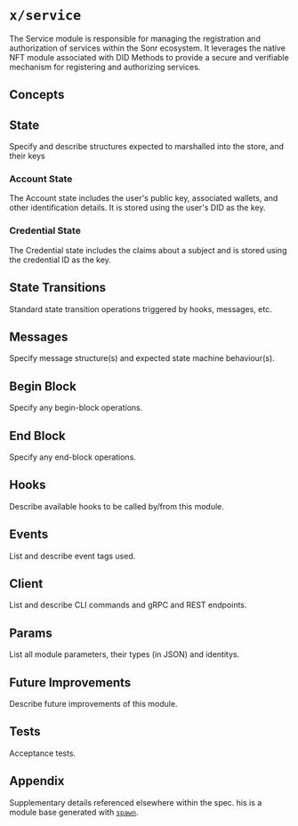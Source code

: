 # `x/service`

The Service module is responsible for managing the registration and authorization of services within the Sonr ecosystem. It leverages
the native NFT module associated with DID Methods to provide a secure and verifiable mechanism for registering and authorizing services.

## Concepts

## State

Specify and describe structures expected to marshalled into the store, and their keys

### Account State

The Account state includes the user's public key, associated wallets, and other identification details. It is stored using the user's DID as the key.

### Credential State

The Credential state includes the claims about a subject and is stored using the credential ID as the key.

## State Transitions

Standard state transition operations triggered by hooks, messages, etc.

## Messages

Specify message structure(s) and expected state machine behaviour(s).

## Begin Block

Specify any begin-block operations.

## End Block

Specify any end-block operations.

## Hooks

Describe available hooks to be called by/from this module.

## Events

List and describe event tags used.

## Client

List and describe CLI commands and gRPC and REST endpoints.

## Params

List all module parameters, their types (in JSON) and identitys.

## Future Improvements

Describe future improvements of this module.

## Tests

Acceptance tests.

## Appendix

Supplementary details referenced elsewhere within the spec.
his is a module base generated with [`spawn`](https://github.com/rollchains/spawn).
